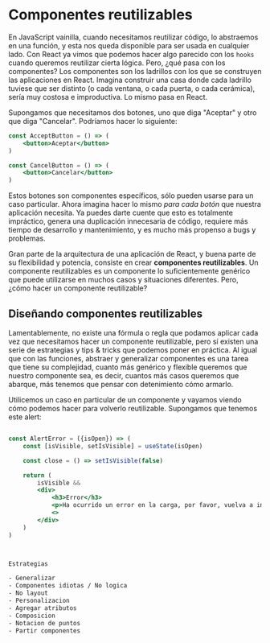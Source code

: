 # Componentes reutilizables

En JavaScript vainilla, cuando necesitamos reutilizar código, lo abstraemos en una función, y esta nos queda disponible para ser usada en cualquier lado. Con React ya vimos que podemos hacer algo parecido con los `hooks` cuando queremos reutilizar cierta lógica. Pero, ¿qué pasa con los componentes? Los componentes son los ladrillos con los que se construyen las aplicaciones en React. Imagina construir una casa donde cada ladrillo tuviese que ser distinto (o cada ventana, o cada puerta, o cada cerámica), sería muy costosa e improductiva. Lo mismo pasa en React.

Supongamos que necesitamos dos botones, uno que diga "Aceptar" y otro que diga "Cancelar". Podríamos hacer lo siguiente:

```jsx
const AcceptButton = () => (
	<button>Aceptar</button>
)

const CancelButton = () => (
	<button>Cancelar</button>
)
```

Estos botones son componentes específicos, sólo pueden usarse para un caso particular. Ahora imagina hacer lo mismo *para cada botón* que nuestra aplicación necesita. Ya puedes darte cuente que esto es totalmente impráctico, genera una duplicación innecesaria de código, requiere más tiempo de desarrollo y mantenimiento, y es mucho más propenso a bugs y problemas.

Gran parte de la arquitectura de una aplicación de React, y buena parte de su flexibilidad y potencia, consiste en crear **componentes reutilizables**. Un componente reutilizables es un componente lo suficientemente genérico que puede utilizarse en muchos casos y situaciones diferentes. Pero, ¿cómo hacer un componente reutilizable?


## Diseñando componentes reutilizables

Lamentablemente, no existe una fórmula o regla que podamos aplicar cada vez que necesitamos hacer un componente reutilizable, pero sí existen una serie de estrategias y tips & tricks que podemos poner en práctica. Al igual que con las funciones, abstraer y generalizar componentes es una tarea que tiene su complejidad, cuanto más genérico y flexible queremos que nuestro componente sea, es decir, cuantos más casos queremos que abarque, más tenemos que pensar con detenimiento cómo armarlo.

Utilicemos un caso en particular de un componente y vayamos viendo cómo podemos hacer para volverlo reutilizable. Supongamos que tenemos este alert:

```jsx

const AlertError = ({isOpen}) => (
	const [isVisible, setIsVisible] = useState(isOpen)

	const close = () => setIsVisible(false)

	return (
		isVisible &&
		<div>
			<h3>Error</h3>
			<p>Ha ocurrido un error en la carga, por favor, vuelva a intentarlo</p>
			<>
		</div>
	)
)



Estrategias

- Generalizar
- Componentes idiotas / No logica
- No layout
- Personalizacion
- Agregar atributos
- Composicion
- Notacion de puntos
- Partir componentes




